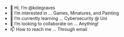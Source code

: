- 👋 Hi, I’m @kolegraves
- 👀 I’m interested in ... Games, Minatures, and Painting 
- 🌱 I’m currently learning ... Cybersecurity @ Uni
- 💞️ I’m looking to collaborate on ... Anything!
- 📫 How to reach me ... Through email

<!---
kolegraves/kolegraves is a ✨ special ✨ repository because its `README.md` (this file) appears on your GitHub profile.
You can click the Preview link to take a look at your changes.
--->

